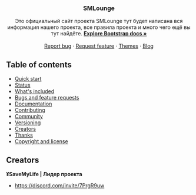 <p align="center"> 
    <a href="https://getbootstrap.com/"> 
  </a> 
</p> 

<h3 align="center">SMLounge</h3> 

<p align="center"> 
  Это официальный сайт проекта SMLounge тут будет написана вся информация нашего проекта, все правила проекта и много чего ещё вы тут найдëте. 
  <a href="https://getbootstrap.com/docs/5.3/"><strong>Explore Bootstrap docs »</strong></a> 
  <br> 
  <br> 
  <a href="https://github.com/twbs/bootstrap/issues/new?assignees=-&labels=bug&template=bug_report.yml">Report bug</a> 
  · 
  <a href="https://github.com/twbs/bootstrap/issues/new?assignees=&labels=feature&template=feature_request.yml">Request feature</a> 
  · 
  <a href="https://themes.getbootstrap.com/">Themes</a> 
  · 
  <a href="https://blog.getbootstrap.com/">Blog</a> 
</p>

## Table of contents 

- [Quick start](#quick-start) 
- [Status](#status) 
- [What's included](#whats-included) 
- [Bugs and feature requests](#bugs-and-feature-requests) 
- [Documentation](#documentation) 
- [Contributing](#contributing) 
- [Community](#community) 
- [Versioning](#versioning) 
- [Creators](#creators) 
- [Thanks](#thanks) 
- [Copyright and license](#copyright-and-license)

## Creators

**¥SaveMyLife | Лидер проекта**
+ <https://discord.com/invite/7PrgR9uw>
